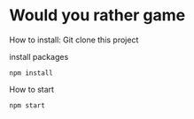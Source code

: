 #  Would you rather game

How to install: Git clone this project

install packages
```
npm install
```
How to start
```
npm start
```
